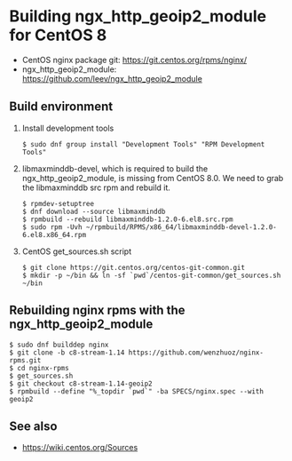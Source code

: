 # Building ngx_http_geoip2_module for CentOS 8

* CentOS nginx package git: https://git.centos.org/rpms/nginx/
* ngx_http_geoip2_module: https://github.com/leev/ngx_http_geoip2_module

## Build environment
1. Install development tools
    ```
    $ sudo dnf group install "Development Tools" "RPM Development Tools"
    ```

2. libmaxminddb-devel, which is required to build the ngx_http_geoip2_module, is missing from CentOS 8.0. We need to grab the libmaxminddb src rpm and rebuild it.
    ```
    $ rpmdev-setuptree
    $ dnf download --source libmaxminddb
    $ rpmbuild --rebuild libmaxminddb-1.2.0-6.el8.src.rpm
    $ sudo rpm -Uvh ~/rpmbuild/RPMS/x86_64/libmaxminddb-devel-1.2.0-6.el8.x86_64.rpm
    ```

3. CentOS get_sources.sh script
    ```
    $ git clone https://git.centos.org/centos-git-common.git
    $ mkdir -p ~/bin && ln -sf `pwd`/centos-git-common/get_sources.sh ~/bin
    ```

## Rebuilding nginx rpms with the ngx_http_geoip2_module
```
$ sudo dnf builddep nginx
$ git clone -b c8-stream-1.14 https://github.com/wenzhuoz/nginx-rpms.git
$ cd nginx-rpms
$ get_sources.sh
$ git checkout c8-stream-1.14-geoip2
$ rpmbuild --define "%_topdir `pwd`" -ba SPECS/nginx.spec --with geoip2
```

## See also
* https://wiki.centos.org/Sources
